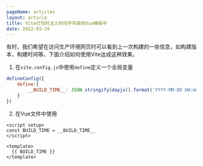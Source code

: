 ```yaml
---
pageName: articles
layout: article
title: Vite打包时注入时间字符串到Vue模板中
date: 2022-03-29
---
```


有时，我们希望在访问生产环境网页时可以看到上一次构建的一些信息，如构建版本，构建时间等。下面介绍如何使用Vite达成这种效果。

1. 在`vite.config.js`中使用`define`定义一个全局变量

```js [vite.config.js]
defineConfig({
    define:{
		__BUILD_TIME__: JSON.stringify(dayjs().format('YYYY-MM-DD HH:mm:ss'))        
    }
})
```

2. 在Vue文件中使用

```vue
<script setup>
const BUILD_TIME = __BUILD_TIME__
</script>

<template>
  {{ BUILD_TIME }}
</template>
```

